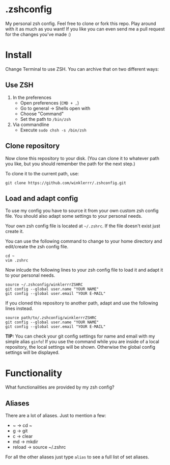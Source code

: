 # .zshconfig
My personal zsh config. Feel free to clone or fork this repo. Play around with it as much as you want! If you like you can even send me a pull request for the changes you've made :)

# Install
Change Terminal to use ZSH. You can archive that on two different ways:

## Use ZSH
1. In the preferences
    + Open preferences (`CMD + ,`)
    + Go to general -> Shells open with
    + Choose "Command" 
    + Set the path to `/bin/zsh`
2. Via commandline
    + Execute `sudo chsh -s /bin/zsh`

## Clone repository
Now clone this repository to your disk. (You can clone it to whatever path you like, but you should remember the path for the next step.)

To clone it to the current path, use:

```{bash}
git clone https://github.com/winklerrr/.zshconfig.git
```

## Load and adapt config
To use my config you have to source it from your own custom zsh config file. You should also adapt some settings to your personal needs. 

Your own zsh config file is located at ```~/.zshrc```. If the file doesn't exist just create it.

You can use the following command to change to your home directory and edit/create the zsh config file.

```{bash}
cd ~
vim .zshrc
```

Now inlcude the following lines to your zsh config file to load it and adapt it to your personal needs.

```{bash}
source ~/.zshconfig/winklerrrZSHRC
git config --global user.name "YOUR NAME" 
git config --global user.email "YOUR E-MAIL" 
```

If you cloned this repository to another path, adapt and use the following lines instead.

```{bash}
source path/to/.zshconfig/winklerrrZSHRC
git config --global user.name "YOUR NAME" 
git config --global user.email "YOUR E-MAIL" 
```

**TIP:** You can check your git config settings for name and email with my simple alias `ginfo`!
If you use the command while you are inside of a local repository, the local settings will be shown. Otherwise the global config settings will be displayed.

# Functionality
What functionalities are provided by my zsh config?

## Aliases
There are a lot of aliases. Just to mention a few:

* ~		->	cd ~
* g		->	git
* c		->	clear
* md		-> 	mkdir
* reload	->	source ~/.zshrc

For all the other aliases just type `alias` to see a full list of set aliases.
